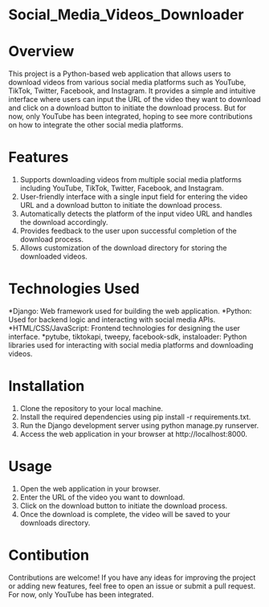 # Social_Media_Videos_Downloader

# Overview
This project is a Python-based web application that allows users to download videos from various social media platforms such as YouTube, TikTok, Twitter, Facebook, and Instagram. It provides a simple and intuitive interface where users can input the URL of the video they want to download and click on a download button to initiate the download process.
But for now, only YouTube has been integrated, hoping to see more contributions on how to integrate the other social media platforms.

# Features
1. Supports downloading videos from multiple social media platforms including YouTube, TikTok, Twitter, Facebook, and Instagram.
2. User-friendly interface with a single input field for entering the video URL and a download button to initiate the download process.
3. Automatically detects the platform of the input video URL and handles the download accordingly.
4. Provides feedback to the user upon successful completion of the download process.
5. Allows customization of the download directory for storing the downloaded videos.

# Technologies Used
*Django: Web framework used for building the web application.
*Python: Used for backend logic and interacting with social media APIs.
*HTML/CSS/JavaScript: Frontend technologies for designing the user interface.
*pytube, tiktokapi, tweepy, facebook-sdk, instaloader: Python libraries used for interacting with social media platforms and downloading videos.

# Installation
1. Clone the repository to your local machine.
2. Install the required dependencies using pip install -r requirements.txt.
3. Run the Django development server using python manage.py runserver.
4. Access the web application in your browser at http://localhost:8000.

# Usage
1. Open the web application in your browser.
2. Enter the URL of the video you want to download.
3. Click on the download button to initiate the download process.
4. Once the download is complete, the video will be saved to your downloads directory.

# Contibution
Contributions are welcome! If you have any ideas for improving the project or adding new features, feel free to open an issue or submit a pull request.
For now, only YouTube has been integrated.
